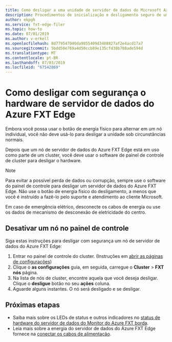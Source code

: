 ```yaml
---
title: Como desligar a uma unidade de servidor de dados do Microsoft Azure FXT Edge
description: Procedimentos de inicialização e desligamento seguro de um nó de servidor de dados do Azure FXT Edge
author: ekpgh
ms.service: fxt-edge-filer
ms.topic: how-to
ms.date: 07/01/2019
ms.author: v-erkell
ms.openlocfilehash: 8d779547040da9855409d3408827af2e4acd17a7
ms.sourcegitcommit: 5bdd50e769a4d50ccb89e135cfd38b788ade594d
ms.translationtype: MT
ms.contentlocale: pt-BR
ms.lasthandoff: 07/03/2019
ms.locfileid: "67542869"
---
```

# <a name="how-to-safely-power-off-azure-fxt-edge-filer-hardware"></a>Como desligar com segurança o hardware de servidor de dados do Azure FXT Edge

Embora você possa usar o botão de energia físico para alternar em um nó individual, você não deve usá-lo para desligar a unidade sob circunstâncias normais.

Depois que um nó de servidor de dados do Azure FXT Edge está em uso como parte de um cluster, você deve usar o software de painel de controle de cluster para desligar o hardware. 

> [!NOTE] 
> Para evitar a possível perda de dados ou corrupção, sempre use o software do painel de controle para desligar um servidor de dados do Azure FXT Edge. Não use o botão de energia físico do desligamento, a menos que você é instruído a fazê-lo pelo suporte e atendimento ao cliente Microsoft.
> 
> Em caso de emergência elétrico, desconecte os cabos de energia ou use os dados de mecanismo de desconexão de eletricidade do centro.

## <a name="shut-down-a-node-from-the-control-panel"></a>Desativar um nó no painel de controle

Siga estas instruções para desligar com segurança um nó de servidor de dados do Azure FXT Edge:

1. Entrar no painel de controle do cluster. (Instruções em [abrir as páginas de configurações](fxt-cluster-create.md#open-the-settings-pages))
1. Clique o **as configurações** guia, em seguida, carregue o **Cluster** > **FXT nós** página.
1. Na lista de nós de cluster, encontre aquela que você deseja desligar. Clique o **desligue** botão no seu **ações** coluna. 
1. Aguarde alguns instantes. O nó será desligado e se desligar.

## <a name="next-steps"></a>Próximas etapas

* Saiba mais sobre os LEDs de status e outros indicadores no [status de hardware do servidor de dados do Monitor do Azure FXT borda](fxt-monitor.md).
* Leia mais sobre a energia do servidor de dados do Azure FXT Edge fornece na [conectar os cabos de alimentação](fxt-network-power.md#connect-power-cables).
